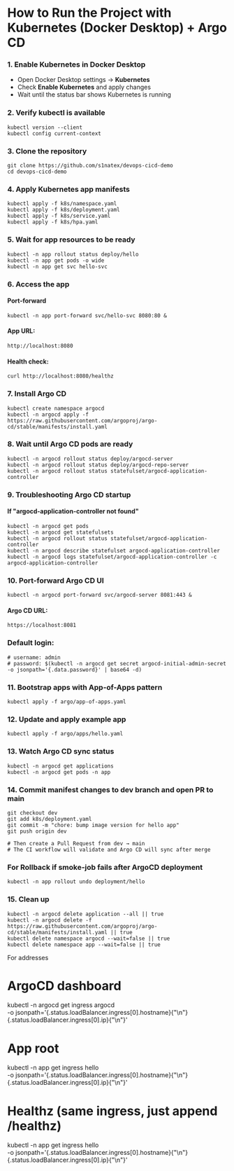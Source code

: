 # How to Run the Project with Kubernetes (Docker Desktop) + Argo CD

### 1. Enable Kubernetes in Docker Desktop
- Open Docker Desktop settings → **Kubernetes**
- Check **Enable Kubernetes** and apply changes
- Wait until the status bar shows Kubernetes is running

### 2. Verify kubectl is available
```
kubectl version --client
kubectl config current-context
```
### 3. Clone the repository
```
git clone https://github.com/s1natex/devops-cicd-demo
cd devops-cicd-demo
```
### 4. Apply Kubernetes app manifests
```
kubectl apply -f k8s/namespace.yaml
kubectl apply -f k8s/deployment.yaml
kubectl apply -f k8s/service.yaml
kubectl apply -f k8s/hpa.yaml
```
### 5. Wait for app resources to be ready
```
kubectl -n app rollout status deploy/hello
kubectl -n app get pods -o wide
kubectl -n app get svc hello-svc
```
### 6. Access the app
#### Port-forward
```
kubectl -n app port-forward svc/hello-svc 8080:80 &
```
#### App URL:
```
http://localhost:8080
```
#### Health check:
```
curl http://localhost:8080/healthz
```
### 7. Install Argo CD
```
kubectl create namespace argocd
kubectl -n argocd apply -f https://raw.githubusercontent.com/argoproj/argo-cd/stable/manifests/install.yaml
```
### 8. Wait until Argo CD pods are ready
```
kubectl -n argocd rollout status deploy/argocd-server
kubectl -n argocd rollout status deploy/argocd-repo-server
kubectl -n argocd rollout status statefulset/argocd-application-controller
```
### 9. Troubleshooting Argo CD startup
#### If "argocd-application-controller not found"
```
kubectl -n argocd get pods
kubectl -n argocd get statefulsets
kubectl -n argocd rollout status statefulset/argocd-application-controller
kubectl -n argocd describe statefulset argocd-application-controller
kubectl -n argocd logs statefulset/argocd-application-controller -c argocd-application-controller
```
### 10. Port-forward Argo CD UI
```
kubectl -n argocd port-forward svc/argocd-server 8081:443 &
```
#### Argo CD URL:
```
https://localhost:8081
```
### Default login:
```
# username: admin
# password: $(kubectl -n argocd get secret argocd-initial-admin-secret -o jsonpath='{.data.password}' | base64 -d)
```
### 11. Bootstrap apps with App-of-Apps pattern
```
kubectl apply -f argo/app-of-apps.yaml
```
### 12. Update and apply example app
```
kubectl apply -f argo/apps/hello.yaml
```
### 13. Watch Argo CD sync status
```
kubectl -n argocd get applications
kubectl -n argocd get pods -n app
```
### 14. Commit manifest changes to dev branch and open PR to main
```
git checkout dev
git add k8s/deployment.yaml
git commit -m "chore: bump image version for hello app"
git push origin dev

# Then create a Pull Request from dev → main
# The CI workflow will validate and Argo CD will sync after merge
```

### For Rollback if smoke-job fails after ArgoCD deployment
```
kubectl -n app rollout undo deployment/hello
```

### 15. Clean up
```
kubectl -n argocd delete application --all || true
kubectl -n argocd delete -f https://raw.githubusercontent.com/argoproj/argo-cd/stable/manifests/install.yaml || true
kubectl delete namespace argocd --wait=false || true
kubectl delete namespace app --wait=false || true
```

For addresses
# ArgoCD dashboard
kubectl -n argocd get ingress argocd \
  -o jsonpath='{.status.loadBalancer.ingress[0].hostname}{"\n"}{.status.loadBalancer.ingress[0].ip}{"\n"}'

# App root
kubectl -n app get ingress hello \
  -o jsonpath='{.status.loadBalancer.ingress[0].hostname}{"\n"}{.status.loadBalancer.ingress[0].ip}{"\n"}'

# Healthz (same ingress, just append /healthz)
kubectl -n app get ingress hello \
  -o jsonpath='{.status.loadBalancer.ingress[0].hostname}{"\n"}{.status.loadBalancer.ingress[0].ip}{"\n"}'
